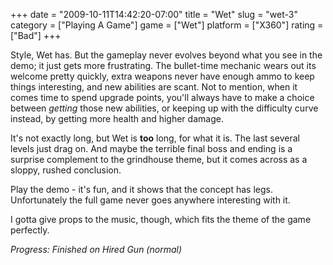 +++
date = "2009-10-11T14:42:20-07:00"
title = "Wet"
slug = "wet-3"
category = ["Playing A Game"]
game = ["Wet"]
platform = ["X360"]
rating = ["Bad"]
+++

Style, Wet has.  But the gameplay never evolves beyond what you see in the demo; it just gets more frustrating.  The bullet-time mechanic wears out its welcome pretty quickly, extra weapons never have enough ammo to keep things interesting, and new abilities are scant.  Not to mention, when it comes time to spend upgrade points, you'll always have to make a choice between <i>getting</i> those new abilities, or keeping up with the difficulty curve instead, by getting more health and higher damage.

It's not exactly long, but Wet is <b>too</b> long, for what it is.  The last several levels just drag on.  And maybe the terrible final boss and ending is a surprise complement to the grindhouse theme, but it comes across as a sloppy, rushed conclusion.

Play the demo - it's fun, and it shows that the concept has legs.  Unfortunately the full game never goes anywhere interesting with it.

I gotta give props to the music, though, which fits the theme of the game perfectly.

<i>Progress: Finished on Hired Gun (normal)</i>